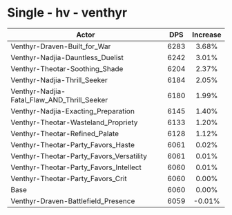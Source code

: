 # Single - hv - venthyr
| Actor | DPS | Increase |
|---|:---:|:---:|
|Venthyr-Draven-Built_for_War|6283|3.68%|
|Venthyr-Nadjia-Dauntless_Duelist|6242|3.01%|
|Venthyr-Theotar-Soothing_Shade|6204|2.37%|
|Venthyr-Nadjia-Thrill_Seeker|6184|2.05%|
|Venthyr-Nadjia-Fatal_Flaw_AND_Thrill_Seeker|6180|1.99%|
|Venthyr-Nadjia-Exacting_Preparation|6145|1.40%|
|Venthyr-Theotar-Wasteland_Propriety|6133|1.20%|
|Venthyr-Theotar-Refined_Palate|6128|1.12%|
|Venthyr-Theotar-Party_Favors_Haste|6061|0.02%|
|Venthyr-Theotar-Party_Favors_Versatility|6061|0.01%|
|Venthyr-Theotar-Party_Favors_Intellect|6060|0.01%|
|Venthyr-Theotar-Party_Favors_Crit|6060|0.00%|
|Base|6060|0.00%|
|Venthyr-Draven-Battlefield_Presence|6059|-0.01%|
